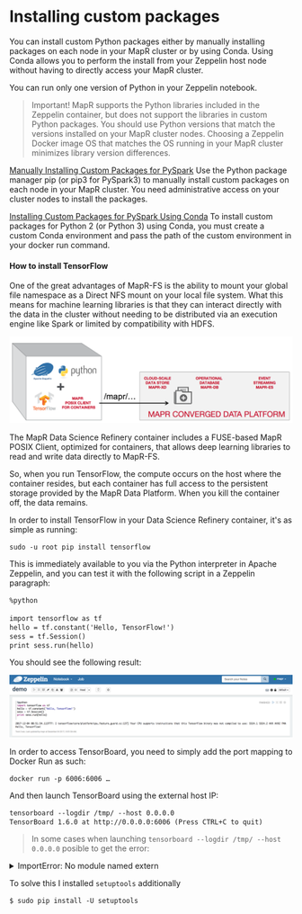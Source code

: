 # Installing custom packages

You can install custom Python packages either by manually installing packages on each node in your MapR cluster or by using Conda. Using Conda allows you to perform the install from your Zeppelin host node without having to directly access your MapR cluster. 

You can run only one version of Python in your Zeppelin notebook.

> Important! MapR supports the Python libraries included in the Zeppelin container, but does not support the libraries in custom Python packages. You should use Python versions that match the versions installed on your MapR cluster nodes. Choosing a Zeppelin Docker image OS that matches the OS running in your MapR cluster minimizes library version differences.

[Manually Installing Custom Packages for PySpark](https://mapr.com/docs/61/Zeppelin/ManualInstallPySpark.html)
Use the Python package manager pip (or pip3 for PySpark3) to manually install custom packages on each node in your MapR cluster. You need administrative access on your cluster nodes to install the packages.

[Installing Custom Packages for PySpark Using Conda](https://mapr.com/docs/61/Zeppelin/InstallPySparkCondaV1.1.html)
To install custom packages for Python 2 (or Python 3) using Conda, you must create a custom Conda environment and pass the path of the custom environment in your docker run command.


#### How to install TensorFlow

One of the great advantages of MapR-FS is the ability to mount your global file namespace as a Direct NFS mount on your local file system. What this means for machine learning libraries is that they can interact directly with the data in the cluster without needing to be distributed via an execution engine like Spark or limited by compatibility with HDFS.

![MapR Data Science Refinery Architeture](images/ml-libraries.png)

The MapR Data Science Refinery container includes a FUSE-based MapR POSIX Client, optimized for containers, that allows deep learning libraries to read and write data directly to MapR-FS.

So, when you run TensorFlow, the compute occurs on the host where the container resides, but each container has full access to the persistent storage provided by the MapR Data Platform. When you kill the container off, the data remains.

In order to install TensorFlow in your Data Science Refinery container, it's as simple as running:
```
sudo -u root pip install tensorflow
```

This is immediately available to you via the Python interpreter in Apache Zeppelin, and you can test it with the following script in a Zeppelin paragraph:

```
%python

import tensorflow as tf
hello = tf.constant('Hello, TensorFlow!')
sess = tf.Session()
print sess.run(hello)
```

You should see the following result:

![MapR Data Science Refinery Architeture](images/tensorflow-hello-word.png)

In order to access TensorBoard, you need to simply add the port mapping to Docker Run as such:

```
docker run -p 6006:6006 …
```

And then launch TensorBoard using the external host IP:

```
tensorboard --logdir /tmp/ --host 0.0.0.0
TensorBoard 1.6.0 at http://0.0.0.0:6006 (Press CTRL+C to quit)
```

>In some cases when launching `tensorboard --logdir /tmp/ --host 0.0.0.0` posible to get the error:

<details> 
  <summary>ImportError: No module named extern</summary>

```
$ tensorboard --logdir /tmp/ --host 0.0.0.0
Traceback (most recent call last):
  File "/bin/tensorboard", line 6, in <module>
    from tensorboard.main import run_main
  File "/usr/lib/python2.7/site-packages/tensorboard/main.py", line 44, in <module>
    from tensorboard import default
  File "/usr/lib/python2.7/site-packages/tensorboard/default.py", line 35, in <module>
    from tensorboard.plugins.audio import audio_plugin
  File "/usr/lib/python2.7/site-packages/tensorboard/plugins/audio/audio_plugin.py", line 25, in <module>
    from tensorboard import plugin_util
  File "/usr/lib/python2.7/site-packages/tensorboard/plugin_util.py", line 24, in <module>
    import markdown
  File "/usr/lib64/python2.7/site-packages/markdown/__init__.py", line 28, in <module>
    from pkg_resources.extern import packaging
ImportError: No module named extern
```

</details>

[]()
To solve this I installed `setuptools` additionally  

```
$ sudo pip install -U setuptools 
```